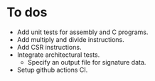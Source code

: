 # To dos

- Add unit tests for assembly and C programs.
- Add multiply and divide instructions.
- Add CSR instructions.
- Integrate architectural tests.
  * Specify an output file for signature data.
- Setup github actions CI.
